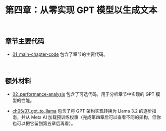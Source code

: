 # 第四章：从零实现 GPT 模型以生成文本

&nbsp;
## 章节主要代码

- [01_main-chapter-code](01_main-chapter-code) 包含了章节的主要代码。

&nbsp;
## 额外材料

- [02_performance-analysis](02_performance-analysis) 包含了可选代码，用于分析章节中实现的 GPT 模型的性能。

- [ch05/07_gpt_to_llama](../ch05/07_gpt_to_llama) 包含了将 GPT 架构实现转换为 Llama 3.2 的逐步指南，并从 Meta AI 加载预训练权重（完成第四章后可以查看不同的架构，但你也可以把它留到第五章后再看）。